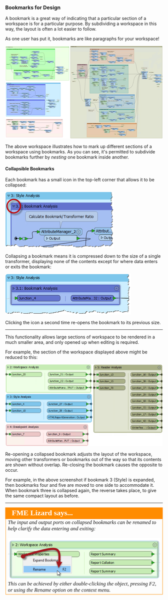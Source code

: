 ### Bookmarks for Design ###
A bookmark is a great way of indicating that a particular section of a workspace is for a particular purpose. By subdividing a workspace in this way, the layout is often a lot easier to follow.

As one user has put it, bookmarks are like paragraphs for your workspace!

![](./Images/Img5.010.BookmarksForSectioning.png)

The above workspace illustrates how to mark up different sections of a workspace using bookmarks. As you can see, it's permitted to subdivide bookmarks further by *nesting* one bookmark inside another.

#### Collapsible Bookmarks ####

Each bookmark has a small icon in the top-left corner that allows it to be collapsed:

![](./Images/Img5.011.CollapseIcon.png)

Collapsing a bookmark means it is compressed down to the size of a single transformer, displaying none of the contents except for where data enters or exits the bookmark:

![](./Images/Img5.012.CollapsedBookmark.png)

Clicking the icon a second time re-opens the bookmark to its previous size.

---

This functionality allows large sections of workspace to be rendered in a much smaller area, and only opened up when editing is required.

For example, the section of the workspace displayed above might be reduced to this:

![](./Images/Img5.013.CollapsedWorkspace.png)

Re-opening a collapsed bookmark adjusts the layout of the workspace, moving other transformers or bookmarks out of the way so that its contents are shown without overlap. Re-closing the bookmark causes the opposite to occur.

For example, in the above screenshot if bookmark 3 (Style) is expanded, then bookmarks four and five are moved to one side to accommodate it. When bookmark three is collapsed again, the reverse takes place, to give the same compact layout as before.

---

<!--Person X Says Section-->

<table style="border-spacing: 0px">
<tr>
<td style="vertical-align:middle;background-color:darkorange;border: 2px solid darkorange">
<i class="fa fa-quote-left fa-lg fa-pull-left fa-fw" style="color:white;padding-right: 12px;vertical-align:text-top"></i>
<span style="color:white;font-size:x-large;font-weight: bold;font-family:serif">FME Lizard says...</span>
</td>
</tr>

<tr>
<td style="border: 1px solid darkorange">
<span style="font-family:serif; font-style:italic; font-size:larger">
The input and output ports on collapsed bookmarks can be renamed to help clarify the data entering and exiting:
<br><br><img src="./Images/Img5.014.RenameCollapsedPorts.png">
<br>This can be achieved by either double-clicking the object, pressing F2, or using the Rename option on the context menu.
</span>
</td>
</tr>
</table>
